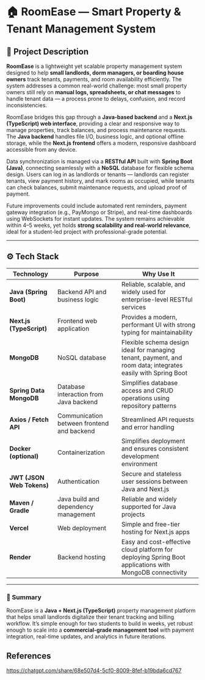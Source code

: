 # 🏠 RoomEase — Smart Property & Tenant Management System

## 📘 Project Description

**RoomEase** is a lightweight yet scalable property management system designed to help **small landlords, dorm managers, or boarding house owners** track tenants, payments, and room availability efficiently. The system addresses a common real-world challenge: most small property owners still rely on **manual logs, spreadsheets, or chat messages** to handle tenant data — a process prone to delays, confusion, and record inconsistencies.

RoomEase bridges this gap through a **Java-based backend** and a **Next.js (TypeScript) web interface**, providing a clear and responsive way to manage properties, track balances, and process maintenance requests.  
The **Java backend** handles file I/O, business logic, and optional offline storage, while the **Next.js frontend** offers a modern, responsive dashboard accessible from any device.  

Data synchronization is managed via a **RESTful API** built with **Spring Boot (Java)**, connecting seamlessly with a **NoSQL** database for flexible schema design. Users can log in as landlords or tenants — landlords can register tenants, view payment history, and mark rooms as occupied, while tenants can check balances, submit maintenance requests, and upload proof of payment.  

Future improvements could include automated rent reminders, payment gateway integration (e.g., PayMongo or Stripe), and real-time dashboards using WebSockets for instant updates. The system remains achievable within 4–5 weeks, yet holds **strong scalability and real-world relevance**, ideal for a student-led project with professional-grade potential.

---

## ⚙️ Tech Stack

| **Technology** | **Purpose** | **Why Use It** |
|----------------|-------------|----------------|
| **Java (Spring Boot)** | Backend API and business logic | Reliable, scalable, and widely used for enterprise-level RESTful services |
| **Next.js (TypeScript)** | Frontend web application | Provides a modern, performant UI with strong typing for maintainability |
| **MongoDB** | NoSQL database | Flexible schema design ideal for managing tenant, payment, and room data; integrates easily with Spring Boot |
| **Spring Data MongoDB** | Database interaction from Java backend | Simplifies database access and CRUD operations using repository patterns |
| **Axios / Fetch API** | Communication between frontend and backend | Streamlined API requests and error handling |
| **Docker (optional)** | Containerization | Simplifies deployment and ensures consistent development environment |
| **JWT (JSON Web Tokens)** | Authentication | Secure and stateless user sessions between Java and Next.js |
| **Maven / Gradle** | Java build and dependency management | Reliable and widely supported for Java projects |
| **Vercel** | Web deployment | Simple and free-tier hosting for Next.js apps |
| **Render** | Backend hosting | Easy and cost-effective cloud platform for deploying Spring Boot applications with MongoDB connectivity |

---

### 🧩 Summary

RoomEase is a **Java + Next.js (TypeScript)** property management platform that helps small landlords digitalize their tenant tracking and billing workflow. It’s simple enough for two students to build in weeks, yet robust enough to scale into a **commercial-grade management tool** with payment integration, real-time updates, and analytics in future iterations.


## References

https://chatgpt.com/share/68e507d4-5cf0-8009-8fef-b19bda6cd767
